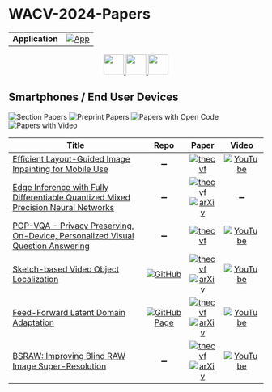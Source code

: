 # WACV-2024-Papers

<table>
    <tr>
        <td><strong>Application</strong></td>
        <td>
            <a href="https://huggingface.co/spaces/DmitryRyumin/NewEraAI-Papers" style="float:left;">
                <img src="https://img.shields.io/badge/🤗-NewEraAI--Papers-FFD21F.svg" alt="App" />
            </a>
        </td>
    </tr>
</table>

<div align="center">
    <a href="https://github.com/DmitryRyumin/WACV-2024-Papers/blob/main/sections/robotics.md">
        <img src="https://cdn.jsdelivr.net/gh/DmitryRyumin/NewEraAI-Papers@main/images/left.svg" width="40" alt="" />
    </a>
    <a href="https://github.com/DmitryRyumin/WACV-2024-Papers/">
        <img src="https://cdn.jsdelivr.net/gh/DmitryRyumin/NewEraAI-Papers@main/images/home.svg" width="40" alt="" />
    </a>
    <a href="https://github.com/DmitryRyumin/WACV-2024-Papers/blob/main/sections/social_good.md">
        <img src="https://cdn.jsdelivr.net/gh/DmitryRyumin/NewEraAI-Papers@main/images/right.svg" width="40" alt="" />
    </a>
</div>

## Smartphones / End User Devices

![Section Papers](https://img.shields.io/badge/Section%20Papers-6-42BA16) ![Preprint Papers](https://img.shields.io/badge/Preprint%20Papers-4-b31b1b) ![Papers with Open Code](https://img.shields.io/badge/Papers%20with%20Open%20Code-1-1D7FBF) ![Papers with Video](https://img.shields.io/badge/Papers%20with%20Video-5-FF0000)

| **Title** | **Repo** | **Paper** | **Video** |
|-----------|:--------:|:---------:|:---------:|
| [Efficient Layout-Guided Image Inpainting for Mobile Use](https://openaccess.thecvf.com/content/WACV2024/html/Li_Efficient_Layout-Guided_Image_Inpainting_for_Mobile_Use_WACV_2024_paper.html) | :heavy_minus_sign: | [![thecvf](https://img.shields.io/badge/pdf-thecvf-7395C5.svg)](https://openaccess.thecvf.com/content/WACV2024/papers/Li_Efficient_Layout-Guided_Image_Inpainting_for_Mobile_Use_WACV_2024_paper.pdf) | [![YouTube](https://img.shields.io/badge/YouTube-%23FF0000.svg?style=for-the-badge&logo=YouTube&logoColor=white)](https://www.youtube.com/watch?v=ZFzpM3u0Wl0) |
| [Edge Inference with Fully Differentiable Quantized Mixed Precision Neural Networks](https://openaccess.thecvf.com/content/WACV2024/html/Schaefer_Edge_Inference_With_Fully_Differentiable_Quantized_Mixed_Precision_Neural_Networks_WACV_2024_paper.html) | :heavy_minus_sign: | [![thecvf](https://img.shields.io/badge/pdf-thecvf-7395C5.svg)](https://openaccess.thecvf.com/content/WACV2024/papers/Schaefer_Edge_Inference_With_Fully_Differentiable_Quantized_Mixed_Precision_Neural_Networks_WACV_2024_paper.pdf) <br /> [![arXiv](https://img.shields.io/badge/arXiv-2206.07741-b31b1b.svg)](http://arxiv.org/abs/2206.07741) | :heavy_minus_sign: |
| [POP-VQA - Privacy Preserving, On-Device, Personalized Visual Question Answering](https://openaccess.thecvf.com/content/WACV2024/html/Sahu_POP-VQA_-_Privacy_Preserving_On-Device_Personalized_Visual_Question_Answering_WACV_2024_paper.html) | :heavy_minus_sign: | [![thecvf](https://img.shields.io/badge/pdf-thecvf-7395C5.svg)](https://openaccess.thecvf.com/content/WACV2024/papers/Sahu_POP-VQA_-_Privacy_Preserving_On-Device_Personalized_Visual_Question_Answering_WACV_2024_paper.pdf) | [![YouTube](https://img.shields.io/badge/YouTube-%23FF0000.svg?style=for-the-badge&logo=YouTube&logoColor=white)](https://www.youtube.com/watch?v=gIXabUB5G98) |
| [Sketch-based Video Object Localization](https://openaccess.thecvf.com/content/WACV2024/html/Woo_Sketch-Based_Video_Object_Localization_WACV_2024_paper.html) | [![GitHub](https://img.shields.io/github/stars/sangminwoo/SVOL?style=flat)](https://github.com/sangminwoo/SVOL) | [![thecvf](https://img.shields.io/badge/pdf-thecvf-7395C5.svg)](https://openaccess.thecvf.com/content/WACV2024/papers/Woo_Sketch-Based_Video_Object_Localization_WACV_2024_paper.pdf) <br /> [![arXiv](https://img.shields.io/badge/arXiv-2304.00450-b31b1b.svg)](http://arxiv.org/abs/2304.00450) | [![YouTube](https://img.shields.io/badge/YouTube-%23FF0000.svg?style=for-the-badge&logo=YouTube&logoColor=white)](https://www.youtube.com/watch?v=_RSFXFoikxE) |
| [Feed-Forward Latent Domain Adaptation](https://openaccess.thecvf.com/content/WACV2024/html/Bohdal_Feed-Forward_Latent_Domain_Adaptation_WACV_2024_paper.html) | [![GitHub Page](https://img.shields.io/badge/GitHub-Page-159957.svg)](https://ondrejbohdal.github.io/cxda/) | [![thecvf](https://img.shields.io/badge/pdf-thecvf-7395C5.svg)](https://openaccess.thecvf.com/content/WACV2024/papers/Bohdal_Feed-Forward_Latent_Domain_Adaptation_WACV_2024_paper.pdf) <br /> [![arXiv](https://img.shields.io/badge/arXiv-2207.07624-b31b1b.svg)](http://arxiv.org/abs/2207.07624) | [![YouTube](https://img.shields.io/badge/YouTube-%23FF0000.svg?style=for-the-badge&logo=YouTube&logoColor=white)](https://www.youtube.com/watch?v=siNQ1eorPas) |
| [BSRAW: Improving Blind RAW Image Super-Resolution](https://openaccess.thecvf.com/content/WACV2024/html/Conde_BSRAW_Improving_Blind_RAW_Image_Super-Resolution_WACV_2024_paper.html) | :heavy_minus_sign: | [![thecvf](https://img.shields.io/badge/pdf-thecvf-7395C5.svg)](https://openaccess.thecvf.com/content/WACV2024/papers/Conde_BSRAW_Improving_Blind_RAW_Image_Super-Resolution_WACV_2024_paper.pdf) <br /> [![arXiv](https://img.shields.io/badge/arXiv-2312.15487-b31b1b.svg)](http://arxiv.org/abs/2312.15487) | [![YouTube](https://img.shields.io/badge/YouTube-%23FF0000.svg?style=for-the-badge&logo=YouTube&logoColor=white)](https://www.youtube.com/watch?v=UhxAeK8LueU) |
